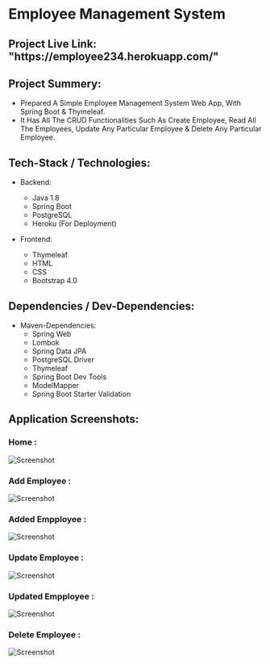 # Employee Management System

<h2>Project Live Link: "https://employee234.herokuapp.com/"</h2>



<h2>Project Summery:</h2>

- Prepared A Simple Employee Management System Web App, With Spring Boot & Thymeleaf.
- It Has All The CRUD Functionalities Such As Create Employee, Read All The Employees, Update Any Particular Employee & Delete Any Particular Employee.

<h2>Tech-Stack / Technologies:</h2>

- Backend:
  - Java 1.8
  - Spring Boot
  - PostgreSQL
  - Heroku (For Deployment)
  
- Frontend:
  - Thymeleaf
  - HTML
  - CSS
  - Bootstrap 4.0 

<h2>Dependencies / Dev-Dependencies:</h2>

- Maven-Dependencies:
  - Spring Web
  - Lombok
  - Spring Data JPA
  - PostgreSQL Driver
  - Thymeleaf
  - Spring Boot Dev Tools
  - ModelMapper
  - Spring Boot Starter Validation
  
<h2>Application Screenshots: </h2>

<h3>Home : </h3>

![Screenshot](/src/main/resources/images/home.PNG)

<h3>Add Employee : </h3>

![Screenshot](/src/main/resources/images/add-employee.PNG)

<h3>Added Empployee : </h3>

![Screenshot](/src/main/resources/images/added-employee.PNG)

<h3>Update Employee : </h3>

![Screenshot](/src/main/resources/images/update-employee.PNG)

<h3>Updated Empployee : </h3>

![Screenshot](/src/main/resources/images/updated-employee.PNG)

<h3>Delete Employee : </h3>

![Screenshot](/src/main/resources/images/home.PNG)
